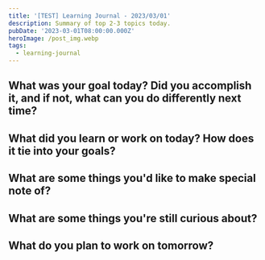 ```yaml
---
title: '[TEST] Learning Journal - 2023/03/01'
description: Summary of top 2-3 topics today.
pubDate: '2023-03-01T08:00:00.000Z'
heroImage: /post_img.webp
tags:
  - learning-journal
---
```


## What was your goal today? Did you accomplish it, and if not, what can you do differently next time?

## What did you learn or work on today? How does it tie into your goals?

## What are some things you'd like to make special note of?

## What are some things you're still curious about?

## What do you plan to work on tomorrow?
